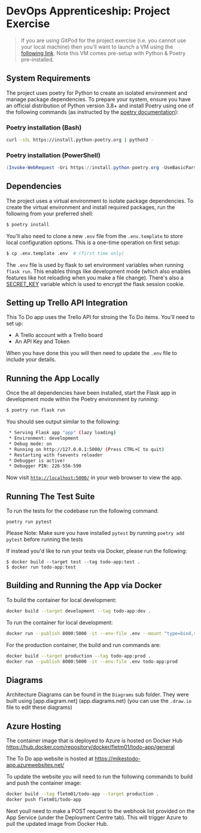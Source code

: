 # DevOps Apprenticeship: Project Exercise

> If you are using GitPod for the project exercise (i.e. you cannot use your local machine) then you'll want to launch a VM using the [following link](https://gitpod.io/#https://github.com/CorndelWithSoftwire/DevOps-Course-Starter). Note this VM comes pre-setup with Python & Poetry pre-installed.

## System Requirements

The project uses poetry for Python to create an isolated environment and manage package dependencies. To prepare your system, ensure you have an official distribution of Python version 3.8+ and install Poetry using one of the following commands (as instructed by the [poetry documentation](https://python-poetry.org/docs/#system-requirements)):

### Poetry installation (Bash)

```bash
curl -sSL https://install.python-poetry.org | python3 -
```

### Poetry installation (PowerShell)

```powershell
(Invoke-WebRequest -Uri https://install.python-poetry.org -UseBasicParsing).Content | py -
```

## Dependencies

The project uses a virtual environment to isolate package dependencies. To create the virtual environment and install required packages, run the following from your preferred shell:

```bash
$ poetry install
```

You'll also need to clone a new `.env` file from the `.env.template` to store local configuration options. This is a one-time operation on first setup:

```bash
$ cp .env.template .env  # (first time only)
```

The `.env` file is used by flask to set environment variables when running `flask run`. This enables things like development mode (which also enables features like hot reloading when you make a file change). There's also a [SECRET_KEY](https://flask.palletsprojects.com/en/1.1.x/config/#SECRET_KEY) variable which is used to encrypt the flask session cookie.

## Setting up Trello API Integration

This To Do app uses the Trello API for stroing the To Do items. You'll need to set up:

* A Trello account with a Trello board
* An API Key and Token

When you have done this you will then need to update the `.env` file to include your details.


## Running the App Locally

Once the all dependencies have been installed, start the Flask app in development mode within the Poetry environment by running:
```bash
$ poetry run flask run
```

You should see output similar to the following:
```bash
 * Serving Flask app "app" (lazy loading)
 * Environment: development
 * Debug mode: on
 * Running on http://127.0.0.1:5000/ (Press CTRL+C to quit)
 * Restarting with fsevents reloader
 * Debugger is active!
 * Debugger PIN: 226-556-590
```
Now visit [`http://localhost:5000/`](http://localhost:5000/) in your web browser to view the app.

## Running The Test Suite
To run the tests for the codebase run the following command:
```
poetry run pytest
```
Please Note: Make sure you have installed `pytest` by running `poetry add pytest` before running the tests 

If instead you'd like to run your tests via Docker, please run the following:
```
$ docker build --target test --tag todo-app:test .
$ docker run todo-app:test
```

## Building and Running the App via Docker

To build the container for local development:
```bash
docker build --target development --tag todo-app:dev .
```

To run the container for local development:
```bash
docker run --publish 8000:5000 -it --env-file .env --mount "type=bind,source=$(pwd)/todo_app,target=/app/todo_app" todo-app:dev 
```
For the production container, the build and run commands are:
```bash
docker build --target production --tag todo-app:prod .
docker run --publish 8000:5000 -it --env-file .env todo-app:prod
```

## Diagrams
Architecture Diagrams can be found in the `Diagrams` sub folder. They were built using [app.diagram.net] (app.diagrams.net) (you can use the `.draw.io` file to edit these diagrams) 

## Azure Hosting
The container image that is deployed to Azure is hosted on Docker Hub https://hub.docker.com/repository/docker/fletm01/todo-app/general

The To Do app website is hosted at https://mikestodo-app.azurewebsites.net/

To update the website you will need to run the following commands to build and push the container image:

```bash
docker build --tag fletm01/todo-app --target production .
docker push fletm01/todo-app
```

Next youll need to make a POST request to the webhook list provided on the App Service (under the Deployment Centre tab). This will trigger Azure to pull the updated image from Docker Hub.